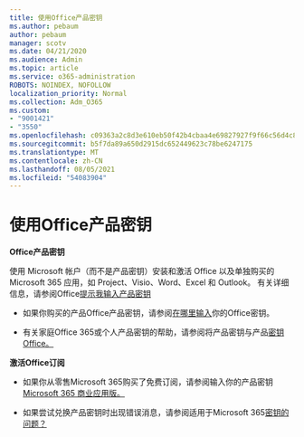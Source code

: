 ```yaml
---
title: 使用Office产品密钥
ms.author: pebaum
author: pebaum
manager: scotv
ms.date: 04/21/2020
ms.audience: Admin
ms.topic: article
ms.service: o365-administration
ROBOTS: NOINDEX, NOFOLLOW
localization_priority: Normal
ms.collection: Adm_O365
ms.custom:
- "9001421"
- "3550"
ms.openlocfilehash: c09363a2c8d3e610eb50f42b4cbaa4e69827927f9f66c56d4c88b7ede3d85126
ms.sourcegitcommit: b5f7da89a650d2915dc652449623c78be6247175
ms.translationtype: MT
ms.contentlocale: zh-CN
ms.lasthandoff: 08/05/2021
ms.locfileid: "54083904"
---
```

# <a name="using-office-product-keys"></a>使用Office产品密钥

**Office产品密钥**

使用 Microsoft 帐户（而不是产品密钥）安装和激活 Office 以及单独购买的 Microsoft 365 应用，如 Project、Visio、Word、Excel 和 Outlook。 有关详细信息，请参阅Office[提示我输入产品密钥](https://support.office.com/article/12a5763a-d45c-4685-8c95-a44500213759?ui=en-US&rs=en-US&ad=US#bkmk_promptforpkey)

- 如果你购买的产品Office产品密钥，请参阅[在哪里输入](https://support.office.com/article/Where-to-enter-your-Office-product-key-0a82e5ae-739e-4b92-a6f4-2ec780c185db)你的Office密钥。

- 有关家庭Office 365或个人产品密钥的帮助，请参阅将产品密钥与产品[密钥Office。](https://support.office.com/article/using-product-keys-with-office-12a5763a-d45c-4685-8c95-a44500213759)

**激活Office订阅** 

- 如果你从零售Microsoft 365购买了免费订阅，请参阅输入你的产品密钥[Microsoft 365 商业应用版。](https://docs.microsoft.com/microsoft-365/commerce/enter-your-product-key)

- 如果尝试兑换产品密钥时出现错误消息，请参阅适用于Microsoft 365[密钥的问题？](https://docs.microsoft.com/microsoft-365/commerce/product-key-errors-and-solutions)
